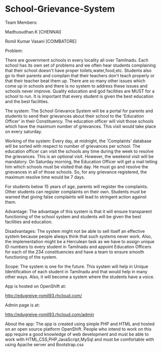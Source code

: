 School-Grievance-System
=======================
Team Members:

Madhusudhan.K [CHENNAI]

Romil Kumar Vasani [COIMBATORE]


Problem:

There are government schools in every locality all over Tamilnadu. Each school has its own set of problems and we often
hear students complaining that their school doesn't have proper toilets,water,food,etc. Students also go to their parents
and complain that their teachers don't teach properly or that their teacher beat them up. There are so many other issues
which come up in schools and there is no system to address these issues and schools never improve. Quality education and
god facilities are MUST for a school to run. It is important that every student is given the best education and the best
facilities. 

The system:
The School Grievance System will be a portal for parents and students to send their grievances about their school to the
'Education Officer' in their Constituency. The education officer will visit those schools which have the maximum number of
grievances. This visit would take place on every saturday.

Working of the system:
Every day, at midnight, the 'Complaints' database will be sorted with respect to number of grievances per school. The
education officer can visit the schools any time during the week to resolve the grievances. This is an optional visit.
However, the weekend visit will be mandatory. On Saturday morning, the Education Officer will get a mail telling him which
schools must be visited that day. He must go and resolve the grievances in all of those schools. So, for any grievance registered, the maximum resolve time would be 7 days. 

For students below 15 years of age, parents will register the complaints. Other students can register complaints on their own. Students must be warned that giving false complaints will lead to stringent action against them.

Advantage:
The advantage of this system is that it will ensure transparent functioning of the school system and students will be given the best facilities and education. 

Disadvantages:
The system might not be able to sell itself an effective system because people always think that such systems never work. Also, the implementation might be a Herculean task as we have to assign unique ID numbers to every student in Tamilnadu and appoint Education Officers for each of the 234 constituencies and have a team to ensure smooth functioning of the system. 

Scope:
The system is one for the future. This system will help in Unique Identification of each student in Tamilnadu and that would help in many other ways. Also, it will become a system where the students have a voice.


App is hosted on OpenShift at:

http://edugreive-romil93.rhcloud.com/

Admin page is at:

http://edugreive-romil93.rhcloud.com/admin

About the app:
The app is created using simple PHP and HTML and hosted on an open source platform OpenShift. People who intend to work on this app require a good knowledge of web development and must be able to work with HTML,CSS,PHP,JavaScript,MySql and must be comfortable with using Apache server and Bootstrap.css
